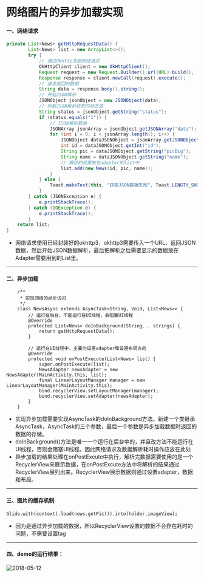 # 网络图片的异步加载实现



#### 一、网络请求

```java
private List<News> getHttpRequestData() {
        List<News> list = new ArrayList<>();
        try {
            // 通过OKHttp发起网络请求
            OkHttpClient client = new OkHttpClient();
            Request request = new Request.Builder().url(URL).build();
            Response response = client.newCall(request).execute();
            // 请求返回的数据
            String data = response.body().string();
            // 开始JSON解析
            JSONObject jsonObject = new JSONObject(data);
            // 判断JSON解析获取的状态值
            String status = jsonObject.getString("status");
            if (status.equals("1")) {
                // JSON解析数组
                JSONArray jsonArray = jsonObject.getJSONArray("data");
                for (int i = 0; i < jsonArray.length(); i++) {
                    JSONObject dataJSONObject = jsonArray.getJSONObject(i);
                    int id = dataJSONObject.getInt("id");
                    String pic = dataJSONObject.getString("picBig");
                    String name = dataJSONObject.getString("name");
                    // 解析的结果放在adapter的list中
                    list.add(new News(id, pic, name));
                }
            } else {
                Toast.makeText(this, "获取JSON数据失败", Toast.LENGTH_SHORT).show();
            }
        } catch (JSONException e) {
            e.printStackTrace();
        } catch (IOException e) {
            e.printStackTrace();
        }
    return list;
}
```



- 网络请求使用已经封装好的okhttp3，okhttp3需要传入一个URL，返回JSON数据，然后开始JSON数据解析，最后把解析之后需要显示的数据放在Adapter需要用到的List里。



------



#### 二、异步加载



```
	/**
     * 实现网络的异步访问
     */
    class NewsAsync extends AsyncTask<String, Void, List<News>> {
        // 运行在后台，不能运行在UI线程，会阻塞UI线程
        @Override
        protected List<News> doInBackground(String... strings) {
            return getHttpRequestData();
        }

        // 运行在UI线程中，主要为设置adapter和设置布局方向
        @Override
        protected void onPostExecute(List<News> list) {
            super.onPostExecute(list);
            NewsAdapter newsAdapter = new NewsAdapter(MainActivity.this, list);
            final LinearLayoutManager manager = new LinearLayoutManager(MainActivity.this);
            bind.recyclerView.setLayoutManager(manager);
            bind.recyclerView.setAdapter(newsAdapter);
        }
    }
```



- 实现异步加载需要实现AsyncTask的doInBackground方法。新建一个类继承AsyncTask，AsyncTask的三个参数，最后一个参数是异步加载数据时返回的数据的存储。
- doInBackground()方法是唯一一个运行在后台中的，并且改方法不能运行在UI线程，否则会阻塞UI线程。因此网络请求及数据解析耗时操作应放在此处
- 异步加载的结果处理在onPostExcute中执行，解析完数据需要使用的是一个RecyclerView来展示数据，在onPostExcute方法中将解析的结果通过RecyclerView展列出来。RecyclerView展示数据则通过设置adapter，数据和布局。



------



#### 三、图片的缓存机制

```
Glide.with(context).load(news.getPic()).into(holder.imageView);
```

- 因为是通过异步加载的数据，所以RecyclerView设置的数据不会存在耗时的问题，不需要设置tag



------



#### 四、demo的运行结果：



![2018-05-12](https://github.com/freedomeden/AsyncTaskDemo/blob/master/2018-05-12.jpg?raw=true)

